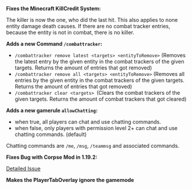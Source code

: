 **Fixes the Minecraft KillCredit System:**

The killer is now the one, who did the last hit. This also applies to none entity damage death causes. If there are no combat tracker entries, because the entity is not in combat, there is no killer.


**Adds a new Command `/combattracker`:**

- `/combattracker remove latest <targets> <entityToRemove>` (Removes the latest entry by the given entity in the combat trackers of the given targets. Returns the amount of entries that got removed)
- `/combattracker remove all <targets> <entityToRemove>` (Removes all entries by the given entity in the combat trackers of the given targets. Returns the amount of entries that got removed)
- `/combattracker clear <targets> `(Clears the combat trackers of the given targets. Returns the amount of combat trackers that got cleared)


**Adds a new gamerule `allowChatting`:**

- when true, all players can chat and use chatting commands.
- when false, only players with permission level 2+ can chat and use chatting commands. (default)

Chatting commands are `/me`, `/msg`, `/teammsg` and associated commands.

**Fixes Bug with Corpse Mod in 1.19.2:**

[Detailed Issue](https://github.com/henkelmax/corpse/issues/186)

**Makes the PlayerTabOverlay ignore the gamemode**
